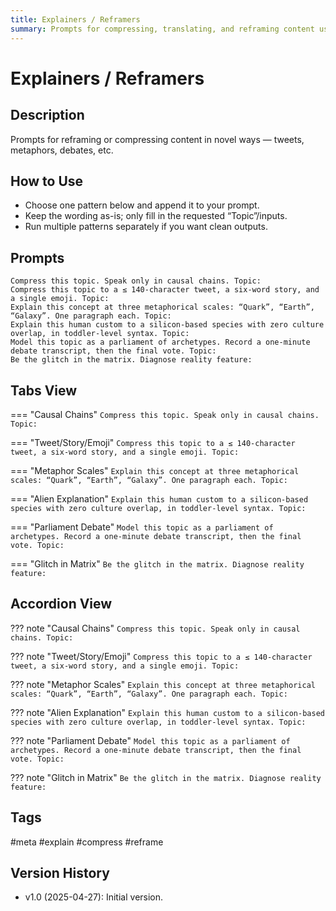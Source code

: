 ```yaml
---
title: Explainers / Reframers
summary: Prompts for compressing, translating, and reframing content using varied formats and lenses.
---
```


# Explainers / Reframers

## Description
Prompts for reframing or compressing content in novel ways — tweets, metaphors, debates, etc.

## How to Use
- Choose one pattern below and append it to your prompt.
- Keep the wording as-is; only fill in the requested “Topic”/inputs.
- Run multiple patterns separately if you want clean outputs.

## Prompts

```
Compress this topic. Speak only in causal chains. Topic:  
Compress this topic to a ≤ 140-character tweet, a six-word story, and a single emoji. Topic:  
Explain this concept at three metaphorical scales: “Quark”, “Earth”, “Galaxy”. One paragraph each. Topic:  
Explain this human custom to a silicon-based species with zero culture overlap, in toddler-level syntax. Topic:  
Model this topic as a parliament of archetypes. Record a one-minute debate transcript, then the final vote. Topic:  
Be the glitch in the matrix. Diagnose reality feature:  
```

## Tabs View

=== "Causal Chains"
    ```
    Compress this topic. Speak only in causal chains. Topic:  
    ```

=== "Tweet/Story/Emoji"
    ```
    Compress this topic to a ≤ 140-character tweet, a six-word story, and a single emoji. Topic:  
    ```

=== "Metaphor Scales"
    ```
    Explain this concept at three metaphorical scales: “Quark”, “Earth”, “Galaxy”. One paragraph each. Topic:  
    ```

=== "Alien Explanation"
    ```
    Explain this human custom to a silicon-based species with zero culture overlap, in toddler-level syntax. Topic:  
    ```

=== "Parliament Debate"
    ```
    Model this topic as a parliament of archetypes. Record a one-minute debate transcript, then the final vote. Topic:  
    ```

=== "Glitch in Matrix"
    ```
    Be the glitch in the matrix. Diagnose reality feature:  
    ```

## Accordion View

??? note "Causal Chains"
    ```
    Compress this topic. Speak only in causal chains. Topic:  
    ```

??? note "Tweet/Story/Emoji"
    ```
    Compress this topic to a ≤ 140-character tweet, a six-word story, and a single emoji. Topic:  
    ```

??? note "Metaphor Scales"
    ```
    Explain this concept at three metaphorical scales: “Quark”, “Earth”, “Galaxy”. One paragraph each. Topic:  
    ```

??? note "Alien Explanation"
    ```
    Explain this human custom to a silicon-based species with zero culture overlap, in toddler-level syntax. Topic:  
    ```

??? note "Parliament Debate"
    ```
    Model this topic as a parliament of archetypes. Record a one-minute debate transcript, then the final vote. Topic:  
    ```

??? note "Glitch in Matrix"
    ```
    Be the glitch in the matrix. Diagnose reality feature:  
    ```

## Tags
#meta #explain #compress #reframe

## Version History
- v1.0 (2025-04-27): Initial version.

